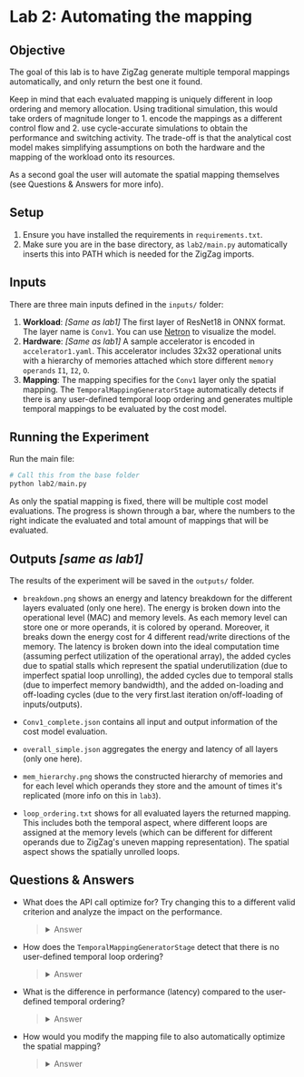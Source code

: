 # Lab 2: Automating the mapping

## Objective
The goal of this lab is to have ZigZag generate multiple temporal mappings automatically, and only return the best one it found. 

Keep in mind that each evaluated mapping is uniquely different in loop ordering and memory allocation. Using traditional simulation, this would take orders of magnitude longer to 1. encode the mappings as a different control flow and 2. use cycle-accurate simulations to obtain the performance and switching activity. The trade-off is that the analytical cost model makes simplifying assumptions on both the hardware and the mapping of the workload onto its resources.

As a second goal the user will automate the spatial mapping themselves (see Questions & Answers for more info).

## Setup
1. Ensure you have installed the requirements in `requirements.txt`.
2. Make sure you are in the base directory, as `lab2/main.py` automatically inserts this into PATH which is needed for the ZigZag imports.

## Inputs
There are three main inputs defined in the `inputs/` folder:
1. **Workload**: _[Same as lab1]_ The first layer of ResNet18 in ONNX format. The layer name is `Conv1`. You can use [Netron](https://netron.app) to visualize the model.
2. **Hardware**: _[Same as lab1]_ A sample accelerator is encoded in `accelerator1.yaml`. This accelerator includes 32x32 operational units with a hierarchy of memories attached which store different `memory operands` `I1`, `I2`, `O`.
3. **Mapping**: The mapping specifies for the `Conv1` layer only the spatial mapping. The `TemporalMappingGeneratorStage` automatically detects if there is any user-defined temporal loop ordering and generates multiple temporal mappings to be evaluated by the cost model.

## Running the Experiment
Run the main file:
```python
# Call this from the base folder
python lab2/main.py
```
    
As only the spatial mapping is fixed, there will be multiple cost model evaluations. The progress is shown through a bar, where the numbers to the right indicate the evaluated and total amount of mappings that will be evaluated.

## Outputs _[same as lab1]_
The results of the experiment will be saved in the `outputs/` folder.

- `breakdown.png` shows an energy and latency breakdown for the different layers evaluated (only one here). The energy is broken down into the operational level (MAC) and memory levels. As each memory level can store one or more operands, it is colored by operand. Moreover, it breaks down the energy cost for 4 different read/write directions of the memory. The latency is broken down into the ideal computation time (assuming perfect utilization of the operational array), the added cycles due to spatial stalls which represent the spatial underutilization (due to imperfect spatial loop unrolling), the added cycles due to temporal stalls (due to imperfect memory bandwidth), and the added on-loading and off-loading cycles (due to the very first.last iteration on/off-loading of inputs/outputs).

- `Conv1_complete.json` contains all input and output information of the cost model evaluation. 

- `overall_simple.json` aggregates the energy and latency of all layers (only one here).

- `mem_hierarchy.png` shows the constructed hierarchy of memories and for each level which operands they store and the amount of times it's replicated (more info on this in `lab3`).

- `loop_ordering.txt` shows for all evaluated layers the returned mapping. This includes both the temporal aspect, where different loops are assigned at the memory levels (which can be different for different operands due to ZigZag's uneven mapping representation). The spatial aspect shows the spatially unrolled loops.

## Questions & Answers

- What does the API call optimize for? Try changing this to a different valid criterion and analyze the impact on the performance.
    > <details>
    > <summary>Answer</summary>
    >     
    > The API call optimizes for minimal latency, defined through the `optimization_criterion` in the main file.
    > 
    > Other valid criteria are `energy` and `EDP` (energy-delay product). A custom criterion requires manual implementation of a custom `Stage` which filters cost model evlauations to only return the one that optimizes the custom criterion. 
    > 
    > **Tip:** When trying different criteria, change the `experiment_id` to automatically save the results to a different folder and easily compare them.
    >
    > </details>

- How does the `TemporalMappingGeneratorStage` detect that there is no user-defined temporal loop ordering?
    > <details>
    > <summary>Answer</summary>
    >     
    > The `WorkloadFactory` checks for each layer if there is a user-defined temporal ordering defined in the mapping file. If so, it saves it as the `temporal_ordering` attribute of the layer. The `TemporalMappingGeneratorStage` gets this attribute and passes it to the underlying `LomaEngine`, which can be seen [here](https://github.com/KULeuven-MICAS/zigzag/blob/b8a523b10215eef8f82ad4eff3be9d17446457ed/zigzag/stages/mapping/temporal_mapping_generator_stage.py#L58). The engine is responsible for generating valid temporal mappings, i.e. with allocation of the memory levels for the different loops, from the provided user-defined temporal ordering or any other constraints.
    >
    > </details>

- What is the difference in performance (latency) compared to the user-defined temporal ordering? 
    > <details>
    > <summary>Answer</summary>
    > 
    > The LOMA engine inside of the `TemporalMappingGeneratorStage` takes in the defined `temporal_ordering` and allocates the different temporal loops from inner to outer to the memories in the hierarchy. This is the extra information you see in the printed mapping: for every operand and every loop, it shows the memory level it was allocated to.
    > 
    > </details>

- How would you modify the mapping file to also automatically optimize the spatial mapping?
    > <details>
    > <summary>Answer</summary>
    > 
    > Identically to the temporal ordering, you can simply remove the defined spatial mapping in the mapping file. Then, the `SpatialMappingGeneratorStage` inside the API will automatically generate a number of spatial mappings. For each generated spatial mapping, the same flow will run as before: multiple temporal mappings are evaluated and filtered to return the best one wrt. the optimization criterion.
    >
    > The standard number of spatial mappings evaluated is 3, which are those with the highest spatial utilization. This can be increased or reduced by passing a different `nb_spatial_mappings_generated` to the API call.
    > 
    > </details>
